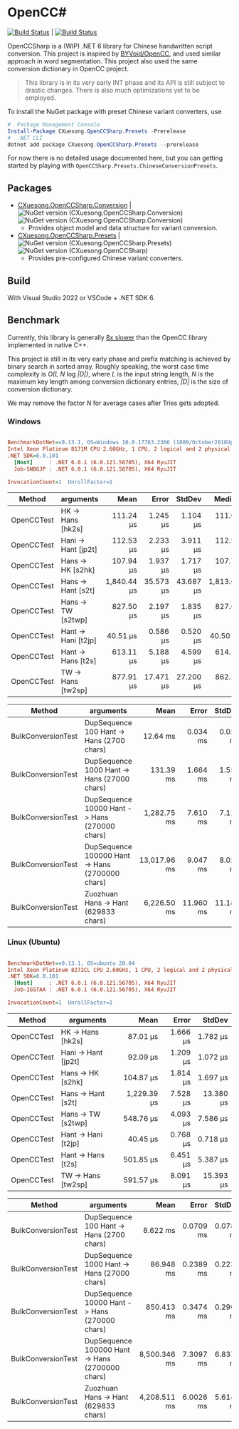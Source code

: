 # OpenCC#

[![Build Status](https://github.com/CXuesong/OpenCCSharp/actions/workflows/OpenCCSharp.yml/badge.svg?branch=main)](https://github.com/CXuesong/OpenCCSharp/actions/workflows/OpenCCSharp.yml) | [![Build Status](https://github.com/CXuesong/OpenCCSharp/actions/workflows/Benchmark.yml/badge.svg?branch=main)](https://github.com/CXuesong/OpenCCSharp/actions/workflows/Benchmark.yml) 

OpenCCSharp is a (WIP) .NET 6 library for Chinese handwritten script conversion. This project is inspired by [BYVoid/OpenCC](https://github.com/BYVoid/OpenCC), and used similar approach in word segmentation. This project also used the same conversion dictionary in OpenCC project.

>  This library is in its very early INT phase and its API is still subject to drastic changes. There is also much optimizations yet to be employed.

To install the NuGet package with preset Chinese variant converters, use

```powershell
#  Package Management Console
Install-Package CXuesong.OpenCCSharp.Presets -Prerelease
#  .NET CLI
dotnet add package CXuesong.OpenCCSharp.Presets --prerelease
```

For now there is no detailed usage documented here, but you can getting started by playing with `OpenCCSharp.Presets.ChineseConversionPresets`.

## Packages

* [CXuesong.OpenCCSharp.Conversion](https://www.nuget.org/packages/CXuesong.OpenCCSharp.Conversion) | ![NuGet version (CXuesong.OpenCCSharp.Conversion)](https://img.shields.io/nuget/vpre/CXuesong.OpenCCSharp.Conversion.svg?style=flat-square) ![NuGet version (CXuesong.OpenCCSharp.Conversion)](https://img.shields.io/nuget/dt/CXuesong.OpenCCSharp.Conversion.svg?style=flat-square)
    * Provides object model and data structure for variant conversion.
* [CXuesong.OpenCCSharp.Presets](https://www.nuget.org/packages/CXuesong.OpenCCSharp.Presets) | ![NuGet version (CXuesong.OpenCCSharp.Presets)](https://img.shields.io/nuget/vpre/CXuesong.OpenCCSharp.Presets.svg?style=flat-square)![NuGet version (CXuesong.OpenCCSharp)](https://img.shields.io/nuget/dt/CXuesong.OpenCCSharp.Presets.svg?style=flat-square)
    * Provides pre-configured Chinese variant converters.

## Build

With Visual Studio 2022 or VSCode + .NET SDK 6.

## Benchmark

Currently, this library is generally [8x slower](https://github.com/BYVoid/OpenCC#benchmark-%E5%9F%BA%E6%BA%96%E6%B8%AC%E8%A9%A6) than the OpenCC library implemented in native C++.

This project is still in its very early phase and prefix matching is achieved by binary search in sorted array. Roughly speaking, the worst case time complexity is _O(L N_ log _|D|)_, where _L_ is the input string length, _N_ is the maximum key length among conversion dictionary entries, _|D|_ is the size of conversion dictionary.

We may remove the factor _N_ for average cases after Tries gets adopted.

### Windows

``` ini

BenchmarkDotNet=v0.13.1, OS=Windows 10.0.17763.2366 (1809/October2018Update/Redstone5)
Intel Xeon Platinum 8171M CPU 2.60GHz, 1 CPU, 2 logical and 2 physical cores
.NET SDK=6.0.101
  [Host]     : .NET 6.0.1 (6.0.121.56705), X64 RyuJIT
  Job-SNBGJP : .NET 6.0.1 (6.0.121.56705), X64 RyuJIT

InvocationCount=1  UnrollFactor=1  

```
| Method     | arguments              |        Mean |     Error |    StdDev |      Median |
| ---------- | ---------------------- | ----------: | --------: | --------: | ----------: |
| OpenCCTest | HK -&gt; Hans [hk2s]   |   111.24 μs |  1.245 μs |  1.104 μs |   111.00 μs |
| OpenCCTest | Hani -&gt; Hant [jp2t] |   112.53 μs |  2.233 μs |  3.911 μs |   112.90 μs |
| OpenCCTest | Hans -&gt; HK [s2hk]   |   107.94 μs |  1.937 μs |  1.717 μs |   107.70 μs |
| OpenCCTest | Hans -&gt; Hant [s2t]  | 1,840.44 μs | 35.573 μs | 43.687 μs | 1,813.05 μs |
| OpenCCTest | Hans -&gt; TW [s2twp]  |   827.50 μs |  2.197 μs |  1.835 μs |   827.60 μs |
| OpenCCTest | Hant -&gt; Hani [t2jp] |    40.51 μs |  0.586 μs |  0.520 μs |    40.50 μs |
| OpenCCTest | Hant -&gt; Hans [t2s]  |   613.11 μs |  5.188 μs |  4.599 μs |   614.50 μs |
| OpenCCTest | TW -&gt; Hans [tw2sp]  |   877.91 μs | 17.471 μs | 27.200 μs |   862.25 μs |

| Method             | arguments                                          |         Mean |     Error |    StdDev |
| ------------------ | -------------------------------------------------- | -----------: | --------: | --------: |
| BulkConversionTest | DupSequence 100 Hant -&gt; Hans (2700 chars)       |     12.64 ms |  0.034 ms |  0.029 ms |
| BulkConversionTest | DupSequence 1000 Hant -&gt; Hans (27000 chars)     |    131.39 ms |  1.664 ms |  1.557 ms |
| BulkConversionTest | DupSequence 10000 Hant -&gt; Hans (270000 chars)   |  1,282.75 ms |  7.610 ms |  7.118 ms |
| BulkConversionTest | DupSequence 100000 Hant -&gt; Hans (2700000 chars) | 13,017.96 ms |  9.047 ms |  8.020 ms |
| BulkConversionTest | Zuozhuan Hans -&gt; Hant (629833 chars)            |  6,226.50 ms | 11.960 ms | 11.187 ms |

### Linux (Ubuntu)

``` ini

BenchmarkDotNet=v0.13.1, OS=ubuntu 20.04
Intel Xeon Platinum 8272CL CPU 2.60GHz, 1 CPU, 2 logical and 2 physical cores
.NET SDK=6.0.101
  [Host]     : .NET 6.0.1 (6.0.121.56705), X64 RyuJIT
  Job-IGSTAA : .NET 6.0.1 (6.0.121.56705), X64 RyuJIT

InvocationCount=1  UnrollFactor=1  

```
| Method     | arguments              |        Mean |    Error |    StdDev |
| ---------- | ---------------------- | ----------: | -------: | --------: |
| OpenCCTest | HK -&gt; Hans [hk2s]   |    87.01 μs | 1.666 μs |  1.782 μs |
| OpenCCTest | Hani -&gt; Hant [jp2t] |    92.09 μs | 1.209 μs |  1.072 μs |
| OpenCCTest | Hans -&gt; HK [s2hk]   |   104.87 μs | 1.814 μs |  1.697 μs |
| OpenCCTest | Hans -&gt; Hant [s2t]  | 1,229.39 μs | 7.528 μs | 13.380 μs |
| OpenCCTest | Hans -&gt; TW [s2twp]  |   548.76 μs | 4.093 μs |  7.586 μs |
| OpenCCTest | Hant -&gt; Hani [t2jp] |    40.45 μs | 0.768 μs |  0.718 μs |
| OpenCCTest | Hant -&gt; Hans [t2s]  |   501.85 μs | 6.451 μs |  5.387 μs |
| OpenCCTest | TW -&gt; Hans [tw2sp]  |   591.57 μs | 8.091 μs | 15.393 μs |

| Method             | arguments                                          |         Mean |     Error |    StdDev |
| ------------------ | -------------------------------------------------- | -----------: | --------: | --------: |
| BulkConversionTest | DupSequence 100 Hant -&gt; Hans (2700 chars)       |     8.622 ms | 0.0709 ms | 0.0788 ms |
| BulkConversionTest | DupSequence 1000 Hant -&gt; Hans (27000 chars)     |    86.948 ms | 0.2389 ms | 0.2235 ms |
| BulkConversionTest | DupSequence 10000 Hant -&gt; Hans (270000 chars)   |   850.413 ms | 0.3474 ms | 0.2901 ms |
| BulkConversionTest | DupSequence 100000 Hant -&gt; Hans (2700000 chars) | 8,500.346 ms | 7.3097 ms | 6.8375 ms |
| BulkConversionTest | Zuozhuan Hans -&gt; Hant (629833 chars)            | 4,208.511 ms | 6.0026 ms | 5.6148 ms |
